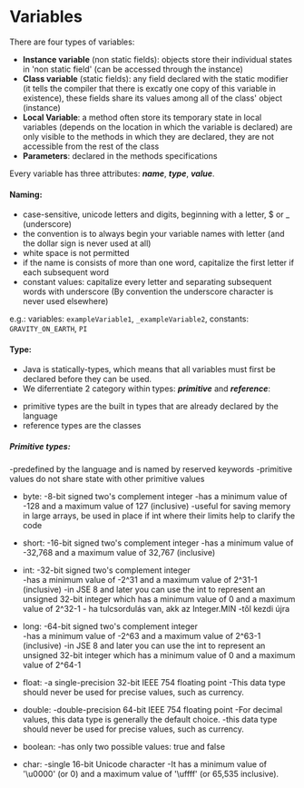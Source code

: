 # Variables

There are four types of variables:
- **Instance variable** (non static fields): objects store their individual states in 'non static field' (can be accessed through the instance)
- **Class variable** (static fields): any field declared with the static modifier (it tells the compiler that there is excatly one copy of this variable in existence), these fields share its values among all of the class' object (instance) 
- **Local Variable**: a method often store its temporary state in local variables (depends on the location in which the variable is declared)
	are only visible to the methods in which they are declared, they are not accessible from the rest of the class
- **Parameters**: declared in the methods specifications

Every variable has three attributes: ***name***, ***type***, ***value***.

#### Naming: 
- case-sensitive, unicode letters and digits, beginning with a letter, $ or _ (underscore)
- the convention is to always begin your variable names with letter (and the dollar sign is never used at all)
- white space is not permitted
- if the name is consists of more than one word, capitalize the first letter if each subsequent word
- constant values: capitalize every letter and separating subsequent words with underscore (By convention the underscore character is never used elsewhere) 

e.g.: variables: `exampleVariable1`, `_exampleVariable2`, constants: `GRAVITY_ON_EARTH`, `PI`

#### Type:
- Java is statically-types, which means that all variables must first be declared before they can be used.
- We diferrentiate 2 category within types: ***primitive*** and ***reference***:
+ primitive types are the built in types that are already declared by the language
+ reference types are the classes

##### Primitive types:
-predefined by the language and is named by reserved keywords
-primitive values do not share state with other primitive values

+ byte:     -8-bit signed two's complement integer
		    -has a minimum value of -128 and a maximum value of 127 (inclusive)
		    -useful for saving memory in large arrays, be used in place if int where their limits help to clarify the code
				
+ short:    -16-bit signed two's complement integer
		    -has a minimum value of -32,768 and a maximum value of 32,767 (inclusive)

+ int:	    -32-bit signed two's complement integer		
		    -has a minimum value of -2^31 and a maximum value of 2^31-1 (inclusive)
		    -in JSE 8 and later you can use the int to represent an unsigned 32-bit integer which has a minimum value of 0 and a maximum value of 2^32-1
		    - ha tulcsordulás van, akk az Integer.MIN -től kezdi újra
		
+ long:	    -64-bit signed two's complement integer		
		    -has a minimum value of -2^63 and a maximum value of 2^63-1 (inclusive)
		    -in JSE 8 and later you can use the int to represent an unsigned 32-bit integer which has a minimum value of 0 and a maximum value of 2^64-1
		
+ float:	-a single-precision 32-bit IEEE 754 floating point
		    -This data type should never be used for precise values, such as currency.
		
+ double:   -double-precision 64-bit IEEE 754 floating point
		    -For decimal values, this data type is generally the default choice.
		    -this data type should never be used for precise values, such as currency.
		
+ boolean:  -has only two possible values: true and false
		
+ char:	    -single 16-bit Unicode character
		    -It has a minimum value of '\u0000' (or 0) and a maximum value of '\uffff' (or 65,535 inclusive).


